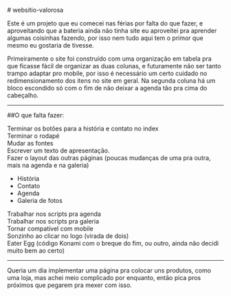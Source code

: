 #   w e b s i t i o - v a l o r o s a    

Este é um projeto que eu comecei nas férias por falta do que fazer, e aproveitando que a bateria ainda não tinha site eu aproveitei pra aprender algumas coisinhas fazendo, por isso nem tudo aqui tem o primor que mesmo eu gostaria de tivesse.

Primeiramente o site foi construído com uma organização em tabela pra que ficasse fácil de organizar as duas colunas, e futuramente não ser tanto trampo adaptar pro mobile, por isso é necessário um certo cuidado no redimensionamento dos itens no site em geral. Na segunda coluna há um bloco escondido só com o fim de não deixar a agenda tão pra cima do cabeçalho.

---

##O que falta fazer:

Terminar os botões para a história e contato no index  
Terminar o rodapé  
Mudar as fontes  
Escrever um texto de apresentação.  
Fazer o layout das outras páginas (poucas mudanças de uma pra outra, mais na agenda e na galeria)
* História
* Contato
* Agenda
* Galeria de fotos  

Trabalhar nos scripts pra agenda  
Trabalhar nos scripts pra galeria  
Tornar compatível com mobile  
Sonzinho ao clicar no logo (virada de dois)  
Eater Egg (código Konami com o breque do fim, ou outro, ainda não decidi muito bem ao certo)

---

Queria um dia implementar uma página pra colocar uns produtos, como uma loja, mas achei meio complicado por enquanto, então pica pros próximos que pegarem  pra mexer com isso.


 
